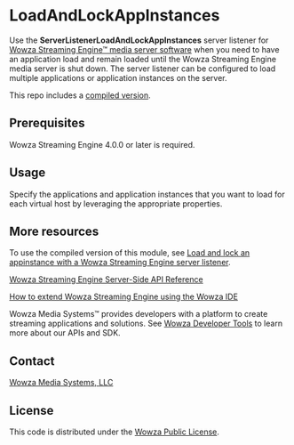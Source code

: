 # LoadAndLockAppInstances 
Use the **ServerListenerLoadAndLockAppInstances** server listener for [Wowza Streaming Engine™ media server software](https://www.wowza.com/products/streaming-engine) when you need to have an application load and remain loaded until the Wowza Streaming Engine media server is shut down. The server listener can be configured to load multiple applications or application instances on the server.

This repo includes a [compiled version](/lib/wse-plugin-loadandlockappinstances.jar).

## Prerequisites
Wowza Streaming Engine 4.0.0 or later is required.

## Usage
Specify the applications and application instances that you want to load for each virtual host by leveraging the appropriate properties.

## More resources
To use the compiled version of this module, see [Load and lock an appinstance with a Wowza Streaming Engine server listener](https://www.wowza.com/docs/how-to-use-a-server-listener-to-load-and-lock-an-appinstance-serverlistenerloadandlockappinstances).

[Wowza Streaming Engine Server-Side API Reference](https://www.wowza.com/resources/serverapi/)

[How to extend Wowza Streaming Engine using the Wowza IDE](https://www.wowza.com/docs/how-to-extend-wowza-streaming-engine-using-the-wowza-ide)

Wowza Media Systems™ provides developers with a platform to create streaming applications and solutions. See [Wowza Developer Tools](https://www.wowza.com/resources/developers) to learn more about our APIs and SDK.

## Contact
[Wowza Media Systems, LLC](https://www.wowza.com/contact)

## License
This code is distributed under the [Wowza Public License](https://github.com/WowzaMediaSystems/wse-plugin-loadandlockinstances/blob/master/LICENSE.txt).
